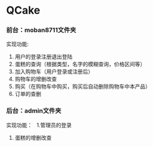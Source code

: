 # QCake
### 前台：moban8711文件夹  
实现功能:  
1. 用户的登录注册退出登陆
1. 蛋糕的查询（根据类型，名字的模糊查询，价格区间等）
1. 加入购物车（用户登录或注册后）
1. 购物车的增删改查
1. 购买（在购物车中购买，购买后自动删除购物车中本产品）
1. 订单的查删
### 后台：admin文件夹  
实现功能： 
   1.管理员的登录
   1. 蛋糕的增删改查 
